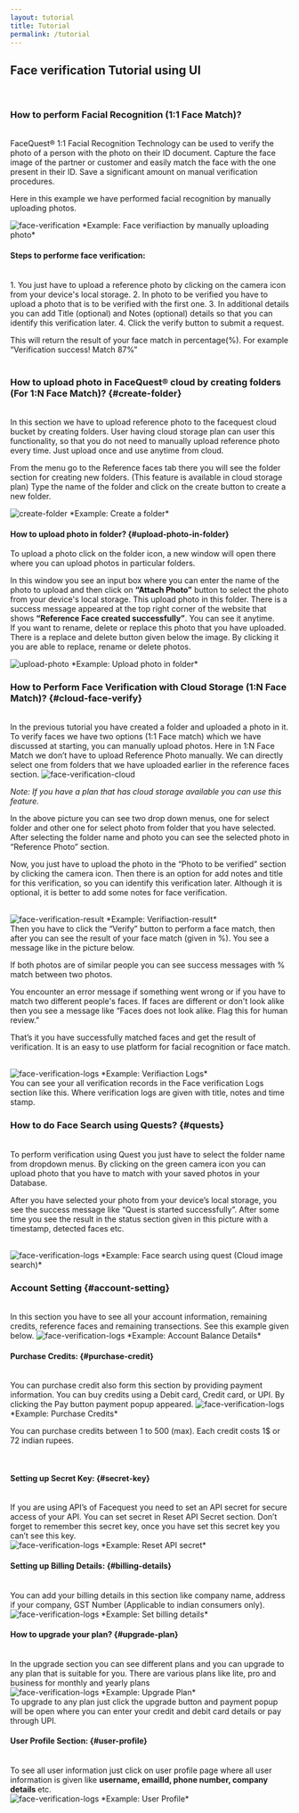 ```yaml
---
layout: tutorial
title: Tutorial
permalink: /tutorial
---
```


## Face verification Tutorial using UI

<br/>

### How to perform Facial Recognition (1:1 Face Match)?

<br/>
FaceQuest® 1:1 Facial Recognition Technology can be used to verify the photo of a person with the photo on their ID
document. Capture the face image of the partner or customer and easily match the face
with the one present in their ID. Save a significant amount on manual verification procedures.

Here in this example we have performed facial recognition by manually uploading photos.

<img class="img-fluid" src="./img/tutorial/verify-face.jpg" alt="face-verification">
*Example: Face verifiaction by manually uploading photo*

<br/>

#### Steps to performe face verification:
<br/>
1. You just have to upload a reference photo by clicking on the camera icon from your device's local storage.
2. In photo to be verified you have to upload a photo that is to be verified with the first one.
3. In additional details you can add Title (optional) and Notes (optional) details so that you can identify this verification later.
4. Click the verify button to submit a request.

This will return the result of your face match in percentage(%). For example “Verification success! Match 87%”
<br/>
<br/>

### How to upload photo in FaceQuest® cloud by creating folders (For 1:N Face Match)? {#create-folder}
<br/>
In this section we have to upload reference photo to the facequest cloud bucket by creating folders. 
User having cloud storage plan can user this functionality, so that you do not need to manually upload 
reference photo every time. Just upload once and use anytime from cloud.

From the menu go to the Reference faces tab there you will see the folder section for creating new folders. (This feature is available in cloud storage plan)
Type the name of the folder and click on the create button to create a new folder.

<img class="img-fluid" src="./img/tutorial/upload-folders.jpg" alt="create-folder">
*Example: Create a folder*

<br/>

#### How to upload photo in folder? {#upload-photo-in-folder}

To upload a photo click on the folder icon, a new window will open there where you can upload photos in particular folders.

In this window you see an input box where you can enter the name of the photo to upload and then click on <b>“Attach
Photo”</b> button to select the photo from your device's local storage. This upload photo in this folder. There is a
success message appeared at the top right corner of the website that shows <b>“Reference Face created successfully”</b>.
You can see it anytime.
<br>
If you want to rename, delete or replace this photo that you have uploaded. There is a replace and delete button
given below the image. By clicking it you are able to replace, rename or delete photos.

<img class="img-fluid" src="./img/tutorial/upload-photo-to-folder.jpg" alt="upload-photo">
*Example: Upload photo in folder*

<br/>

### How to Perform Face Verification with Cloud Storage (1:N Face Match)? {#cloud-face-verify}
<br/>
In the previous tutorial you have created a folder and uploaded a photo in it. To verify faces we have two options (1:1 Face match) which we have discussed at starting, you can manually upload photos. Here in 1:N Face Match we don’t have to upload Reference Photo manually. We can directly select one from folders that we have uploaded earlier in the reference faces section.

<img class="img-fluid" src="./img/tutorial/verification-cloud.jpg" alt="face-verification-cloud">

*Note: If you have a plan that has cloud storage available you can use this feature.*


In the above picture you can see two drop down menus, one for select folder and other one for select photo from folder that you have selected. After selecting the folder name and photo you can see the selected photo in “Reference Photo” section.

Now, you just have to upload the photo in the “Photo to be verified” section by clicking the camera icon. Then there is an option for add notes and title for this verification, so you can identify this verification later. Although it is optional, it is better to add some notes for face verification.

<br/>
<img class="img-fluid" src="./img/tutorial/verify-result.jpg" alt="face-verification-result">
*Example: Verifiaction-result*

<br/>
Then you have to click the “Verify” button to perform a face match, then after you can see the result of your face match (given in %). You see a message like in the picture below.

If both photos are of similar people you can see success messages with % match between two photos.

You encounter an error message if something went wrong or if you have to match two different people's faces. If faces are different or don't look alike then you see a message like “Faces does not look alike. Flag this for human review.”

That’s it you have successfully matched faces and get the result of verification. It is an easy to use platform for facial recognition or face match.

<br/>
<img class="img-fluid" src="./img/tutorial/verification-logs.jpg" alt="face-verification-logs">
*Example: Verifiaction Logs*

<br/>
You can see your all verification records in the Face verification Logs section like this. Where verification logs are given with title, notes and time stamp.

<br/>

### How to do Face Search using Quests? {#quests}

<br/>
To perform verification using Quest you just have to select the folder name from dropdown menus. By clicking on the green camera icon you can upload photo that you have to match with your saved photos in your Database.

After you have selected your photo from your device’s local storage, you see the success message like “Quest is started successfully”. After some time you see the result in the status section given in this picture with a timestamp, detected faces etc.

<br/>
<img class="img-fluid" src="./img/tutorial/quest.jpg" alt="face-verification-logs">
*Example: Face search using quest (Cloud image search)*

<br/>

### Account Setting {#account-setting}

<br/>
In this section you have to see all your account information, remaining credits, reference faces and remaining transections. See this example given below.

<img class="img-fluid" src="./img/tutorial/account-balance.jpg" alt="face-verification-logs">
*Example: Account Balance Details*


#### Purchase Credits: {#purchase-credit}

<br/>
You can purchase credit also form this section by providing payment information. You can buy credits using a Debit card, Credit card, or UPI. By clicking the Pay button payment popup appeared.

<img class="img-fluid" src="./img/tutorial/purchase-credits.jpg" alt="face-verification-logs">
*Example: Purchase Credits*

You can purchase credits between 1 to 500 (max). Each credit costs 1$ or 72 indian rupees.

<br/>

#### Setting up Secret Key: {#secret-key}

<br/>
If you are using API’s of Facequest you need to set an API secret for secure access of your API. You can set secret in Reset API Secret section. Don’t forget to remember this secret key, once you have set this secret key you can’t see this key.

<br/>
<img class="img-fluid" src="./img/tutorial/api-secret.jpg" alt="face-verification-logs">
*Example: Reset API secret*

<br/>

#### Setting up Billing Details: {#billing-details}

<br/>
You can add your billing details in this section like company name, address if your company, GST Number (Applicable to indian consumers only).


<br/>
<img class="img-fluid" src="./img/tutorial/company-details.jpg" alt="face-verification-logs">
*Example: Set billing details*

<br/>

#### How to upgrade your plan? {#upgrade-plan}

<br/>
In the upgrade section you can see different plans and you can upgrade to any plan that is suitable for you. There are various plans like lite, pro and business for monthly and yearly plans

<br/>
<img class="img-fluid" src="./img/tutorial/plans.jpg" alt="face-verification-logs">
*Example: Upgrade Plan*


<br/>
To upgrade to any plan just click the upgrade button and payment popup will be open where you can enter your credit and debit card details or pay through UPI.


<br/>

#### User Profile Section: {#user-profile}

<br/>
To see all user information just click on user profile page where all user information is given like <b>username, emailId, phone number, company details </b> etc.


<br/>
<img class="img-fluid" src="./img/tutorial/user-profile.jpg" alt="face-verification-logs">
*Example: User Profile*
